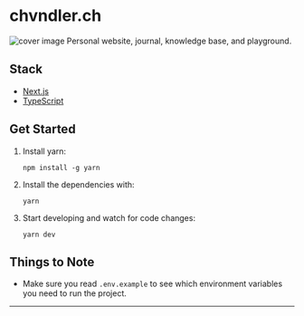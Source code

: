 # chvndler.ch

![cover image](https://github.com/basementstudio/next-typescript/raw/main/public/og.png 'We Make Cool Sh*t That Performs')
Personal website, journal, knowledge base, and playground.

## Stack

- [Next.js](https://nextjs.org/)
- [TypeScript](https://www.typescriptlang.org/)

## Get Started

1. Install yarn:

   ```
   npm install -g yarn
   ```

2. Install the dependencies with:

   ```
   yarn
   ```

3. Start developing and watch for code changes:

   ```
   yarn dev
   ```

## Things to Note

- Make sure you read `.env.example` to see which environment variables you need to run the project.

---
